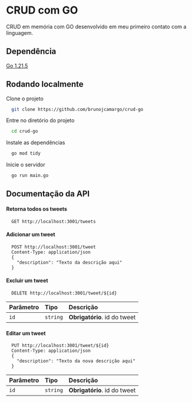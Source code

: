 
# CRUD com GO

CRUD em memória com GO desenvolvido em meu primeiro contato com a linguagem.


## Dependência

[Go 1.21.5](https://go.dev/dl/)


## Rodando localmente

Clone o projeto

```bash
  git clone https://github.com/brunojcamargo/crud-go
```

Entre no diretório do projeto

```bash
  cd crud-go
```

Instale as dependências

```bash
  go mod tidy
```

Inicie o servidor

```bash
  go run main.go
```


## Documentação da API

#### Retorna todos os tweets

```http
  GET http://localhost:3001/tweets
```

#### Adicionar um tweet

```http
  POST http://localhost:3001/tweet
  Content-Type: application/json
  {
    "description": "Texto da descrição aqui"
  }
```

#### Excluir um tweet

```http
  DELETE http://localhost:3001/tweet/${id}
```

| Parâmetro   | Tipo       | Descrição                                   |
| :---------- | :--------- | :------------------------------------------ |
| `id`      | `string` | **Obrigatório**. id do tweet |

#### Editar um tweet

```http
  PUT http://localhost:3001/tweet/${id}
  Content-Type: application/json
  {
    "description": "Texto da nova descrição aqui"
  }
```

| Parâmetro   | Tipo       | Descrição                                   |
| :---------- | :--------- | :------------------------------------------ |
| `id`      | `string` | **Obrigatório**. id do tweet |

